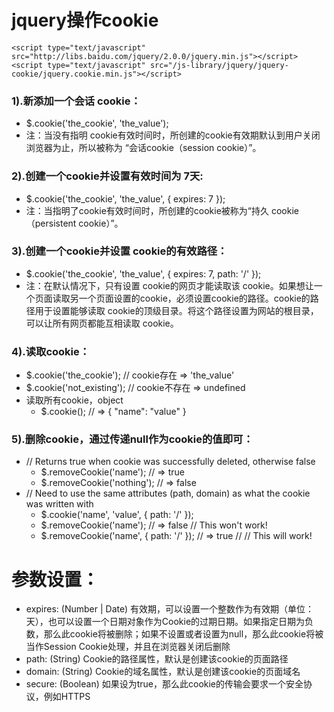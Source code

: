# jquery操作cookie

```
<script type="text/javascript" src="http://libs.baidu.com/jquery/2.0.0/jquery.min.js"></script>
<script type="text/javascript" src="/js-library/jquery/jquery-cookie/jquery.cookie.min.js"></script>
```

### 1).新添加一个会话 cookie：
* $.cookie('the_cookie', 'the_value');
* 注：当没有指明 cookie有效时间时，所创建的cookie有效期默认到用户关闭浏览器为止，所以被称为
“会话cookie（session cookie）”。

### 2).创建一个cookie并设置有效时间为 7天:
* $.cookie('the_cookie', 'the_value', { expires: 7 });
* 注：当指明了cookie有效时间时，所创建的cookie被称为“持久 cookie （persistent  cookie）”。

### 3).创建一个cookie并设置 cookie的有效路径：
* $.cookie('the_cookie', 'the_value', { expires: 7, path: '/' });
* 注：在默认情况下，只有设置 cookie的网页才能读取该 cookie。如果想让一个页面读取另一个页面设置的cookie，必须设置cookie的路径。cookie的路径用于设置能够读取 cookie的顶级目录。将这个路径设置为网站的根目录，可以让所有网页都能互相读取 cookie。

### 4).读取cookie：
* $.cookie('the_cookie'); // cookie存在 => 'the_value'
* $.cookie('not_existing'); // cookie不存在 => undefined
* 读取所有cookie，object
    * $.cookie(); // => { "name": "value" }
### 5).删除cookie，通过传递null作为cookie的值即可：
* // Returns true when cookie was successfully deleted, otherwise false
    * $.removeCookie('name'); // => true
    * $.removeCookie('nothing'); // => false
* // Need to use the same attributes (path, domain) as what the cookie was written with
    * $.cookie('name', 'value', { path: '/' });
    * $.removeCookie('name'); // => false  // This won't work!
    * $.removeCookie('name', { path: '/' }); // => true  // // This will work!

# 参数设置：
* expires: (Number | Date)      有效期，可以设置一个整数作为有效期（单位：天），也可以设置一个日期对象作为Cookie的过期日期。如果指定日期为负数，那么此cookie将被删除；如果不设置或者设置为null，那么此cookie将被当作Session Cookie处理，并且在浏览器关闭后删除
* path:  (String)          Cookie的路径属性，默认是创建该cookie的页面路径
* domain: (String)     Cookie的域名属性，默认是创建该cookie的页面域名
* secure: (Boolean)  如果设为true，那么此cookie的传输会要求一个安全协议，例如HTTPS
